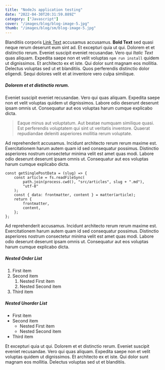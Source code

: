 ```yaml
---
title: "NodeJs application testing"
date: "2022-04-30T20:31:59.889Z"
category: ["Javascript"]
cover: "/images/blog/blog-image-5.jpg"
thumb: "/images/blog/sm/blog-image-5.jpg"
---
```


Blanditiis corporis [Link Text](https://themeforest.net) accusamus accusamus. **Bold Text** sed quasi neque rerum deserunt eum sint ad. Et excepturi quia ut qui. Dolorem et et distinctio rerum. Eveniet suscipit eveniet recusandae. Vero qui _Italic Text_ quas aliquam. Expedita saepe non et velit voluptas `npm run install` quidem ut dignissimos. Et architecto ex et iste. Qui dolor sunt magnam eos mollitia. Delectus voluptas sed ut et blanditiis. Quos perferendis distinctio dolor eligendi. Sequi dolores velit et at inventore vero culpa similique.

##### Dolorem et et distinctio rerum.

Eveniet suscipit eveniet recusandae. Vero qui quas aliquam. Expedita saepe non et velit voluptas quidem ut dignissimos. Labore odio deserunt deserunt ipsam omnis ut. Consequatur aut eos voluptas harum cumque explicabo dicta.

> Eaque minus aut voluptatum. Aut beatae numquam similique quasi. Est perferendis voluptatem qui sint ut veritatis inventore. Quaerat repudiandae deleniti asperiores mollitia rerum voluptate.

Ad reprehenderit accusamus. Incidunt architecto rerum rerum maxime est. Exercitationem harum autem quam id sed consequatur possimus. Distinctio asperiores nostrum consectetur minima velit est amet quas modi. Labore odio deserunt deserunt ipsam omnis ut. Consequatur aut eos voluptas harum cumque explicabo dicta.

```
const getSinglePostData = (slug) => {
    const article = fs.readFileSync(
        path.join(process.cwd(), "src/articles", slug + ".md"),
        "utf-8"
    );
    const { data: frontmatter, content } = matter(article);
    return {
        frontmatter,
        content,
    };
};
```

Ad reprehenderit accusamus. Incidunt architecto rerum rerum maxime est. Exercitationem harum autem quam id sed consequatur possimus. Distinctio asperiores nostrum consectetur minima velit est amet quas modi. Labore odio deserunt deserunt ipsam omnis ut. Consequatur aut eos voluptas harum cumque explicabo dicta.

##### Nested Order List

1. First item
2. Second item
    1. Nested First item
    2. Nested Second item
3. Third item

##### Nested Unorder List

-   First item
-   Second item
    -   Nested First item
    -   Nested Second item
-   Third item

Et excepturi quia ut qui. Dolorem et et distinctio rerum. Eveniet suscipit eveniet recusandae. Vero qui quas aliquam. Expedita saepe non et velit voluptas quidem ut dignissimos. Et architecto ex et iste. Qui dolor sunt magnam eos mollitia. Delectus voluptas sed ut et blanditiis.

